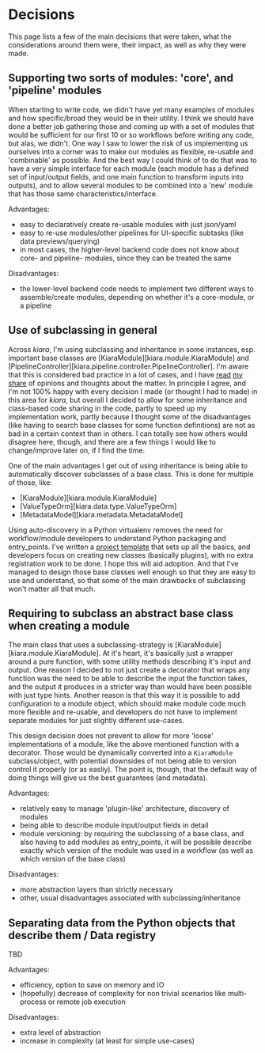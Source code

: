 # Decisions

This page lists a few of the main decisions that were taken, what the considerations around them were, their impact, as well as why they were made.

## Supporting two sorts of modules: 'core', and 'pipeline' modules

When starting to write code, we didn't have yet many examples of modules and how specific/broad they would be in their utility.
I think we should have done a better job gathering those and coming up with a set of modules that would be sufficient for
our first 10 or so workflows before writing any code, but alas, we didn't. One way I saw to lower the risk of us implementing
us ourselves into a corner was to make our modules as flexible, re-usable and 'combinable' as possible. And the best way
I could think of to do that was to have a very simple interface for each module (each module has a defined set of input/output fields, and one main function to transform inputs into outputs), and to allow several modules to be combined into a 'new'
module that has those same characteristics/interface.

Advantages:
- easy to declaratively create re-usable modules with just json/yaml
- easy to re-use modules/other pipelines for UI-specific subtasks (like data previews/querying)
- in most cases, the higher-level backend code does not know about core- and pipeline- modules, since they can be treated the same

Disadvantages:
- the lower-level backend code needs to implement two different ways to assemble/create modules, depending on whether it's a core-module, or a pipeline


## Use of subclassing in general

Across *kiara*, I'm using subclassing and inheritance in some instances, esp. important base classes are [KiaraModule][kiara.module.KiaraModule] and [PipelineController][kiara.pipeline.controller.PipelineController]. I'm aware that this is considered bad practice in a lot of cases, and I have [read](https://www.sicpers.info/2018/03/why-inheritance-never-made-any-sense/) [my](https://python-patterns.guide/gang-of-four/composition-over-inheritance/) [share](https://python-patterns.guide/gang-of-four/composition-over-inheritance/#problem-the-subclass-explosion) of opinions and thoughts about the matter. In principle I agree, and I'm not 100% happy with every decision I made (or thought I had to made) in this area for *kiara*, but overall I decided to allow for some inheritance and class-based code sharing in the code, partly to speed up my implementation work, partly because I thought some of the disadvantages (like having to search base classes for some function definitions) are not as bad in a certain context than in others. I can totally see how others would disagree here, though, and there are a few things I would like to change/improve later on, if I find the time.

One of the main advantages I get out of using inheritance is being able to automatically discover subclasses of a base class. This is done for multiple of those, like:

- [KiaraModule][kiara.module.KiaraModule]
- [ValueTypeOrm][kiara.data.type.ValueTypeOrm]
- [MetadataModel][kiara.metadata.MetadataModel]

Using auto-discovery in a Python virtualenv removes the need for workflow/module developers to understand Python packaging and entry_points. I've written a [project template](https://github.com/DHARPA-Project/kiara_modules.project_template) that sets up all the basics, and developers focus on creating new classes (basically plugins), with no extra registration work to be done. I hope this will aid adoption. And that I've managed to design those base classes well enough so that they are easy to use and understand, so that some of the main drawbacks of subclassing won't matter all that much.


## Requiring to subclass an abstract base class when creating a module

The main class that uses a subclassing-strategy is [KiaraModule][kiara.module.KiaraModule]. At it's heart, it's
basically just a wrapper around a pure function, with some utility methods describing it's input and output. One reason
I decided to not just create a decorator that wraps any function was the need to be able to describe the input the
function takes, and the output it produces in a stricter way than would have been possible with just type hints.
Another reason is that this way it is possible to add configuration to a module object, which should make module
code much more flexible and re-usable, and developers do not have to implement separate modules for just slightly different
use-cases.

This design decision does not prevent to allow for more 'loose' implementations of a module, like the above mentioned
function with a decorator. Those would be dynamically converted into a ``KiaraModule`` subclass/object, with potential
downsides of not being able to version control it properly (or as easliy). The point is, though, that the default
way of doing things will give us the best guarantees (and metadata).

Advantages:
- relatively easy to manage 'plugin-like' architecture, discovery of modules
- being able to describe module input/output fields in detail
- module versioning: by requiring the subclassing of a base class, and also having to add modules as entry_points, it will be possible describe exactly which version of the module was used in a workflow (as well as which version of the base class)

Disadvantages:
- more abstraction layers than strictly necessary
- other, usual disadvantages associated with subclassing/inheritance


## Separating data from the Python objects that describe them / Data registry

TBD

Advantages:
- efficiency, option to save on memory and IO
- (hopefully) decrease of complexity for non trivial scenarios like multi-process or remote job execution

Disadvantages:
- extra level of abstraction
- increase in complexity (at least for simple use-cases)
